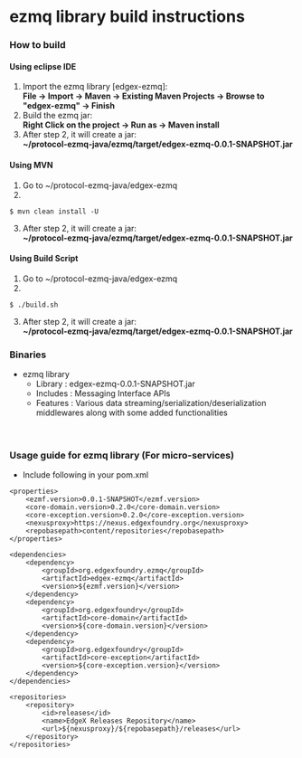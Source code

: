 # ezmq library build instructions

### How to build ###
#### Using eclipse IDE ####
   1. Import the ezmq library [edgex-ezmq]:</br>
       **File -> Import -> Maven -> Existing Maven Projects -> Browse to "edgex-ezmq" -> Finish**
   2. Build the ezmq jar: </br>
       **Right Click on the project -> Run as -> Maven install**
   3. After step 2, it will create a jar: </br>
       **~/protocol-ezmq-java/ezmq/target/edgex-ezmq-0.0.1-SNAPSHOT.jar**

#### Using MVN ####
   1. Go to ~/protocol-ezmq-java/edgex-ezmq
   2. 
   ```shell
   $ mvn clean install -U
   ```
   3. After step 2, it will create a jar: </br>
       **~/protocol-ezmq-java/ezmq/target/edgex-ezmq-0.0.1-SNAPSHOT.jar**

#### Using Build Script ####
   1. Go to ~/protocol-ezmq-java/edgex-ezmq
   2. 
   ```shell
   $ ./build.sh
   ```
   3. After step 2, it will create a jar: </br>
       **~/protocol-ezmq-java/ezmq/target/edgex-ezmq-0.0.1-SNAPSHOT.jar**


### Binaries ###
   - ezmq library
     - Library : edgex-ezmq-0.0.1-SNAPSHOT.jar
     - Includes : Messaging Interface APIs  
     - Features : Various data streaming/serialization/deserialization middlewares along with some added functionalities  
<br /><br />




### Usage guide for ezmq library (For micro-services) ### 
   - Include following in your pom.xml
   ```
   <properties>
       <ezmf.version>0.0.1-SNAPSHOT</ezmf.version>
       <core-domain.version>0.2.0</core-domain.version>
       <core-exception.version>0.2.0</core-exception.version>
       <nexusproxy>https://nexus.edgexfoundry.org</nexusproxy>
       <repobasepath>content/repositories</repobasepath>
   </properties>

   <dependencies>
       <dependency>
           <groupId>org.edgexfoundry.ezmq</groupId>
           <artifactId>edgex-ezmq</artifactId>
           <version>${ezmf.version}</version>
       </dependency>
       <dependency>
           <groupId>org.edgexfoundry</groupId>
           <artifactId>core-domain</artifactId>
           <version>${core-domain.version}</version>
       </dependency>
       <dependency>
           <groupId>org.edgexfoundry</groupId>
           <artifactId>core-exception</artifactId>
           <version>${core-exception.version}</version>
       </dependency>
   </dependencies>

   <repositories>
       <repository>
           <id>releases</id>
           <name>EdgeX Releases Repository</name>
           <url>${nexusproxy}/${repobasepath}/releases</url>
       </repository>
   </repositories>
   ```
